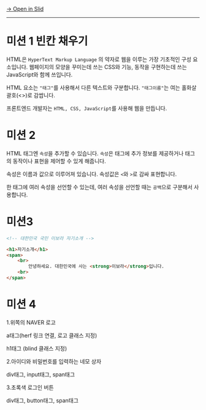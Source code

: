 [→ Open in Slid](https://slid.cc/docs/750d37eaf71242e2a820bade2755dfce)


---

# 미션 1 빈칸 채우기


HTML은 `HyperText Markup Language` 의 약자로 웹을 이루는 가장 기초적인 구성 요소입니다. 웹페이지의 모양을 꾸미는데 쓰는 CSS와 기능, 동작을 구현하는데 쓰는 JavaScript와 함께 쓰입니다.


HTML 요소는 `"태그"`를 사용해서 다른 텍스트와 구분합니다. `"태그이름"`는 여는 홀화살괄호(<>)로 감쌉니다.


프론트엔드 개발자는 `HTML, CSS, JavaScript`를 사용해 웹을 만듭니다.

# 미션 2


HTML 태그엔 `속성`을 추가할 수 있습니다. `속성`은 태그에 추가 정보를 제공하거나 태그의 동작이나 표현을 제어할 수 있게 해줍니다.


속성은 이름과 값으로 이루어져 있습니다. 속성값은 `<`와 `>`로 감싸 표현합니다.


한 태그에 여러 속성을 선언할 수 있는데, 여러 속성을 선언할 때는 `공백`으로 구분해서 사용합니다.

# 미션3

```HTML
<!-- 대한민국 국민 이보라 자기소개 -->

<h1>자기소개</h1>
<span>
    <br>
        안녕하세요. 대한민국에 사는 <strong>이보라</strong>입니다.
    <br>
</span>
```

# 미션 4


1.위쪽의 NAVER 로고


a태그(herf 링크 연결, 로고 클래스 지정)


h1태그 (blind 클래스 지정)


2.아이디와 비밀번호를 입력하는 네모 상자


div태그, input태그, span태그


3.초록색 로그인 버튼


div태그, button태그, span태그
